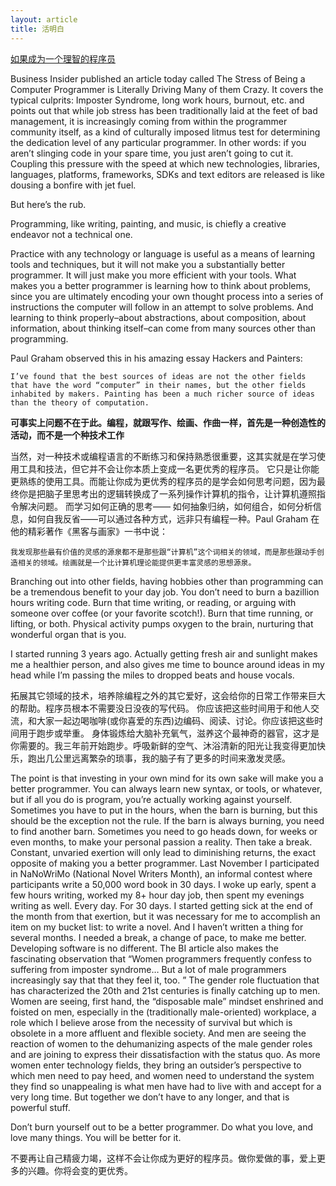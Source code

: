 ```yaml
---
layout: article
title: 活明白
---
```

[如果成为一个理智的程序员](https://www.nicholascloud.com/2014/03/how-to-be-a-sane-programmer/)


Business Insider published an article today called The Stress of Being a Computer Programmer is Literally Driving Many of them Crazy. 
It covers the typical culprits: Imposter Syndrome, long work hours, burnout, etc.
and points out that while job stress has been traditionally laid at the feet of bad management,
it is increasingly coming from within the programmer community itself, as a kind of culturally imposed litmus test for determining the dedication level of any particular programmer.
In other words: if you aren’t slinging code in your spare time, you just aren’t going to cut it. 
Coupling this pressure with the speed at which new technologies, libraries, languages, platforms, frameworks, SDKs and text editors are released is like dousing a bonfire with jet fuel. 

But here’s the rub. 


Programming, like writing, painting, and music, is chiefly a creative endeavor not a technical one.


Practice with any technology or language is useful as a means of learning tools and techniques, but it will not make you a substantially better programmer. 
It will just make you more efficient with your tools. What makes you a better programmer is learning how to think about problems, since you are ultimately encoding your own thought process into a series of instructions the computer will follow in an attempt to solve problems. 
And learning to think properly–about abstractions, about composition, about information, about thinking itself–can come from many sources other than programming. 


Paul Graham observed this in his amazing essay Hackers and Painters:

```
I’ve found that the best sources of ideas are not the other fields that have the word “computer” in their names, but the other fields inhabited by makers. Painting has been a much richer source of ideas than the theory of computation.
```

**可事实上问题不在于此。编程，就跟写作、绘画、作曲一样，首先是一种创造性的活动，而不是一个种技术工作** 

当然，对一种技术或编程语言的不断练习和保持熟悉很重要，这其实就是在学习使用工具和技法，但它并不会让你本质上变成一名更优秀的程序员。
它只是让你能更熟练的使用工具。而能让你成为更优秀的程序员的是学会如何思考问题，因为最终你是把脑子里思考出的逻辑转换成了一系列操作计算机的指令，让计算机遵照指令解决问题。
而学习如何正确的思考—— 如何抽象归纳，如何组合，如何分析信息，如何自我反省——可以通过各种方式，远非只有编程一种。Paul Graham 在他的精彩著作《黑客与画家》一书中说：

```
我发现那些最有价值的灵感的源泉都不是那些跟“计算机”这个词相关的领域，而是那些跟动手创造相关的领域。绘画就是一个比计算机理论能提供更丰富灵感的思想源泉。
```

Branching out into other fields, having hobbies other than programming can be a tremendous benefit to your day job. 
You don’t need to burn a bazillion hours writing code. Burn that time writing, or reading, or arguing with someone over coffee (or your favorite scotch!). 
Burn that time running, or lifting, or both. Physical activity pumps oxygen to the brain, nurturing that wonderful organ that is you. 

I started running 3 years ago. Actually getting fresh air and sunlight makes me a healthier person, and also gives me time to bounce around ideas in my head while I’m passing the miles to dropped beats and house vocals. 

拓展其它领域的技术，培养除编程之外的其它爱好，这会给你的日常工作带来巨大的帮助。程序员根本不需要没日没夜的写代码。
你应该把这些时间用于和他人交流，和大家一起边喝咖啡(或你喜爱的东西)边编码、阅读、讨论。你应该把这些时间用于跑步或举重。
身体锻炼给大脑补充氧气，滋养这个最神奇的器官，这才是你需要的。我三年前开始跑步。呼吸新鲜的空气、沐浴清新的阳光让我变得更加快乐，跑出几公里远离繁杂的琐事，我的脑子有了更多的时间来激发灵感。


The point is that investing in your own mind for its own sake will make you a better programmer. You can always learn new syntax, or tools, or whatever, but if all you do is program, you’re actually working against yourself.
Sometimes you have to put in the hours, when the barn is burning, but this should be the exception not the rule.
If the barn is always burning, you need to find another barn. Sometimes you need to go heads down, for weeks or even months, to make your personal passion a reality. 
Then take a break. Constant, unvaried exertion will only lead to diminishing returns, the exact opposite of making you a better programmer. 
Last November I participated in NaNoWriMo (National Novel Writers Month), an informal contest where participants write a 50,000 word book in 30 days. 
I woke up early, spent a few hours writing, worked my 8+ hour day job, then spent my evenings writing as well. Every day. For 30 days. 
I started getting sick at the end of the month from that exertion, but it was necessary for me to accomplish an item on my bucket list: to write a novel. 
And I haven’t written a thing for several months. I needed a break, a change of pace, to make me better. Developing software is no different. 
The BI article also makes the fascinating observation that “Women programmers frequently confess to suffering from imposter syndrome… But a lot of male programmers increasingly say that that they feel it, too.
” The gender role fluctuation that has characterized the 20th and 21st centuries is finally catching up to men. 
Women are seeing, first hand, the “disposable male” mindset enshrined and foisted on men, especially in the (traditionally male-oriented) workplace, a role which I believe arose from the necessity of survival but which is obsolete in a more affluent and flexible society. 
And men are seeing the reaction of women to the dehumanizing aspects of the male gender roles and are joining to express their dissatisfaction with the status quo. 
As more women enter technology fields, they bring an outsider’s perspective to which men need to pay heed, and women need to understand the system they find so unappealing is what men have had to live with and accept for a very long time. 
But together we don’t have to any longer, and that is powerful stuff. 


Don’t burn yourself out to be a better programmer. Do what you love, and love many things. You will be better for it.

不要再让自己精疲力竭，这样不会让你成为更好的程序员。做你爱做的事，爱上更多的兴趣。你将会变的更优秀。


